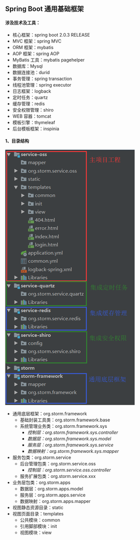 ## Spring Boot 通用基础框架
#### 涉及技术及工具：
 - 核心框架：spring boot 2.0.3 RELEASE
 - MVC 框架：spring MVC
 - ORM 框架：mybatis
 - AOP 框架：spring AOP
 - MyBatis 工具：mybatis pagehelper
 - 数据库：Mysql
 - 数据连接池：durid
 - 事务管理：spring transaction
 - 线程池管理：spring executor
 - 日志框架：logback
 - 定时任务：quartz
 - 缓存管理：redis
 - 安全权限管理：shiro
 - WEB 容器：tomcat
 - 模板引擎：thymeleaf
 - 后台模板框架：inspinia
 
#### 1、目录结构

![](https://raw.githubusercontent.com/Iankidd/storm/master/img-folder/main_poject.png)

 - 通用底层框架：org.storm.framework
	* 基础封装工具类：org.storm.framework.base
	* 系统管理业务类：org.storm.framework.sys
		- *控制层：org.storm.framework.sys.controller*
		- *数据层：org.storm.framework.sys.model*
		- *服务层：org.storm.framework.sys.service*
		- *数据映射：org.storm.framework.sys.mapper*
 - 服务包类：org.storm.service
	* 后台管理包类：org.storm.service.oss
		- *控制层：org.storm.service.oss.controller*
	* 服务扩展包类：org.storm.service.xxx
 - 业务层包类：org.storm.apps
	* 数据层：org.storm.apps.model
	* 服务层：org.storm.apps.service
	* 数据映射：org.storm.apps.mapper
 - 视图静态资源目录：static
 - 视图页面目录：templates
	* 公共模块：common
	* 引用脚部模块：init
	* 视图模块：view
